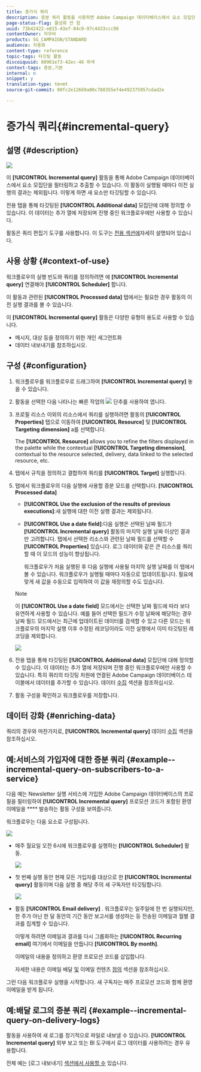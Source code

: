 ```yaml
---
title: 증가식 쿼리
description: 증분 쿼리 활동을 사용하면 Adobe Campaign 데이터베이스에서 요소 모집단을 필터링하고 추출할 수 있습니다.
page-status-flag: 활성화 안 함
uuid: 73b42422-e815-43ef-84c0-97c4433ccc98
contentOwner: 자우비
products: SG_CAMPAIGN/STANDARD
audience: 자동화
content-type: reference
topic-tags: 타깃팅 활동
discoiquuid: 80961e73-42ec-46 파섹
context-tags: 증분,기본
internal: n
snippet: y
translation-type: tm+mt
source-git-commit: 00fc2e12669a00c788355ef4e492375957cdad2e

---
```



# 증가식 쿼리{#incremental-query}

## 설명 {#description}

![](assets/incremental.png)

이 **[!UICONTROL Incremental query]** 활동을 통해 Adobe Campaign 데이터베이스에서 요소 모집단을 필터링하고 추출할 수 있습니다. 이 활동이 실행될 때마다 이전 실행의 결과는 제외됩니다. 이렇게 하면 새 요소만 타깃팅할 수 있습니다.

전용 탭을 통해 타깃팅된 **[!UICONTROL Additional data]** 모집단에 대해 정의할 수 있습니다. 이 데이터는 추가 열에 저장되며 진행 중인 워크플로우에만 사용할 수 있습니다.

활동은 쿼리 편집기 도구를 사용합니다. 이 도구는 [전용 섹션에](../../automating/using/editing-queries.md#about-query-editor)자세히 설명되어 있습니다.

## 사용 상황 {#context-of-use}

워크플로우의 실행 빈도와 쿼리를 정의하려면 에 **[!UICONTROL Incremental query]** 연결해야 **[!UICONTROL Scheduler]** 합니다.

이 활동과 관련된 **[!UICONTROL Processed data]** 탭에서는 필요한 경우 활동의 이전 실행 결과를 볼 수 있습니다.

이 **[!UICONTROL Incremental query]** 활동은 다양한 유형의 용도로 사용할 수 있습니다.

* 메시지, 대상 등을 정의하기 위한 개인 세그먼트화
* 데이터 내보내기를 참조하십시오.

## 구성 {#configuration}

1. 워크플로우를 워크플로우로 드래그하여 **[!UICONTROL Incremental query]** 놓을 수 있습니다.
1. 활동을 선택한 다음 나타나는 빠른 작업의 ![](assets/edit_darkgrey-24px.png) 단추를 사용하여 엽니다.
1. 프로필 리소스 이외의 리소스에서 쿼리를 실행하려면 활동의 **[!UICONTROL Properties]** 탭으로 이동하여 **[!UICONTROL Resource]** 및 **[!UICONTROL Targeting dimension]** a를 선택합니다.

   The **[!UICONTROL Resource]** allows you to refine the filters displayed in the palette while the contextual **[!UICONTROL Targeting dimension]**, contextual to the resource selected, delivery, data linked to the selected resource, etc.

1. 탭에서 규칙을 정의하고 결합하여 쿼리를 **[!UICONTROL Target]** 실행합니다.
1. 탭에서 워크플로우의 다음 실행에 사용할 증분 모드를 선택합니다. **[!UICONTROL Processed data]**

   * **[!UICONTROL Use the exclusion of the results of previous executions]**:새 실행에 대한 이전 실행 결과는 제외됩니다.
   * **[!UICONTROL Use a date field]**:다음 실행은 선택된 날짜 필드가 **[!UICONTROL Incremental query]** 활동의 마지막 실행 날짜 이상인 결과만 고려합니다. 탭에서 선택한 리소스와 관련된 날짜 필드를 선택할 수 **[!UICONTROL Properties]** 있습니다. 로그 데이터와 같은 큰 리소스를 쿼리할 때 이 모드의 성능이 향상됩니다.

      워크플로우가 처음 실행된 후 다음 실행에 사용될 마지막 실행 날짜를 이 탭에서 볼 수 있습니다. 워크플로우가 실행될 때마다 자동으로 업데이트됩니다. 필요에 맞게 새 값을 수동으로 입력하여 이 값을 재정의할 수도 있습니다.
   >[!NOTE]
   >
   >이 **[!UICONTROL Use a date field]** 모드에서는 선택한 날짜 필드에 따라 보다 유연하게 사용할 수 있습니다. 예를 들어 선택한 필드가 수정 날짜에 해당하는 경우 날짜 필드 모드에서는 최근에 업데이트된 데이터를 검색할 수 있고 다른 모드는 워크플로우의 마지막 실행 이후 수정된 레코딩이라도 이전 실행에서 이미 타깃팅된 레코딩을 제외합니다.

   ![](assets/incremental_query_usedatefield.png)

1. 전용 탭을 통해 타깃팅된 **[!UICONTROL Additional data]** 모집단에 대해 정의할 수 있습니다. 이 데이터는 추가 열에 저장되며 진행 중인 워크플로우에만 사용할 수 있습니다. 특히 쿼리의 타깃팅 차원에 연결된 Adobe Campaign 데이터베이스 테이블에서 데이터를 추가할 수 있습니다. 데이터 [수집](../../automating/using/query.md#enriching-data) 섹션을 참조하십시오.
1. 활동 구성을 확인하고 워크플로우를 저장합니다.

## 데이터 강화 {#enriching-data}

쿼리의 경우와 마찬가지로, **[!UICONTROL Incremental query]** 데이터 [수집](../../automating/using/query.md#enriching-data) 섹션을 참조하십시오.

## 예:서비스의 가입자에 대한 증분 쿼리 {#example--incremental-query-on-subscribers-to-a-service}

다음 예는 Newsletter 실행 서비스에 가입한 Adobe Campaign 데이터베이스의 프로필을 필터링하여 **[!UICONTROL Incremental query]** 프로모션 코드가 포함된 환영 이메일을 **** 발송하는 활동 구성을 보여줍니다.

워크플로우는 다음 요소로 구성됩니다.

![](assets/incremental_query_example1.png)

* 매주 월요일 오전 6시에 워크플로우를 실행하는 **[!UICONTROL Scheduler]** 활동.

   ![](assets/incremental_query_example2.png)

* 첫 번째 실행 동안 현재 모든 가입자를 대상으로 한 **[!UICONTROL Incremental query]** 활동이며 다음 실행 중 해당 주의 새 구독자만 타깃팅합니다.

   ![](assets/incremental_query_example3.png)

* 활동 **[!UICONTROL Email delivery]** . 워크플로우는 일주일에 한 번 실행되지만, 한 주가 아닌 한 달 동안의 기간 동안 보고서를 생성하는 등 전송된 이메일과 월별 결과를 집계할 수 있습니다.

   이렇게 하려면 이메일과 결과를 다시 그룹화하는 **[!UICONTROL Recurring email]** 여기에서 이메일을 만듭니다 **[!UICONTROL By month]**.

   이메일의 내용을 정의하고 환영 프로모션 코드를 삽입합니다.

   자세한 내용은 이메일 배달 [및](../../automating/using/email-delivery.md) 이메일 컨텐츠 [정의](../../designing/using/personalization.md) 섹션을 참조하십시오.

그런 다음 워크플로우 실행을 시작합니다. 새 구독자는 매주 프로모션 코드와 함께 환영 이메일을 받게 됩니다.

## 예:배달 로그의 증분 쿼리 {#example--incremental-query-on-delivery-logs}

활동을 사용하여 새 로그를 정기적으로 파일로 내보낼 수 있습니다. **[!UICONTROL Incremental query]** 외부 보고 또는 BI 도구에서 로그 데이터를 사용하려는 경우 유용합니다.

전체 예는 [로그 내보내기] [섹션에서 사용할 수](../../automating/using/exporting-logs.md) 있습니다.
